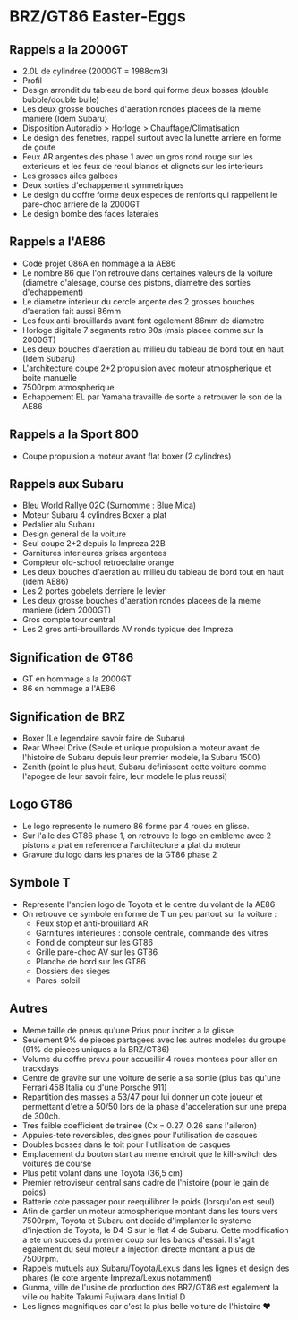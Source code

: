 # BRZ/GT86 Easter-Eggs

## Rappels a la 2000GT

- 2.0L de cylindree (2000GT = 1988cm3)
- Profil
- Design arrondit du tableau de bord qui forme deux bosses (double bubble/double bulle)
- Les deux grosse bouches d'aeration rondes placees de la meme maniere (Idem Subaru)
- Disposition Autoradio > Horloge > Chauffage/Climatisation
- Le design des fenetres, rappel surtout avec la lunette arriere en forme de goute
- Feux AR argentes des phase 1 avec un gros rond rouge sur les exterieurs et les feux de recul blancs et clignots sur les interieurs
- Les grosses ailes galbees
- Deux sorties d'echappement symmetriques
- Le design du coffre forme deux especes de renforts qui rappellent le pare-choc arriere de la 2000GT
- Le design bombe des faces laterales

## Rappels a l'AE86

- Code projet 086A en hommage a la AE86
- Le nombre 86 que l'on retrouve dans certaines valeurs de la voiture (diametre d'alesage, course des pistons, diametre des sorties d'echappement)
- Le diametre interieur du cercle argente des 2 grosses bouches d'aeration fait aussi 86mm
- Les feux anti-brouillards avant font egalement 86mm de diametre
- Horloge digitale 7 segments retro 90s (mais placee comme sur la 2000GT)
- Les deux bouches d'aeration au milieu du tableau de bord tout en haut (Idem Subaru)
- L'architecture coupe 2+2 propulsion avec moteur atmospherique et boite manuelle
- 7500rpm atmospherique
- Echappement EL par Yamaha travaille de sorte a retrouver le son de la AE86

## Rappels a la Sport 800

- Coupe propulsion a moteur avant flat boxer (2 cylindres)

## Rappels aux Subaru

- Bleu World Rallye 02C (Surnomme : Blue Mica)
- Moteur Subaru 4 cylindres Boxer a plat
- Pedalier alu Subaru
- Design general de la voiture
- Seul coupe 2+2 depuis la Impreza 22B
- Garnitures interieures grises argentees
- Compteur old-school retroeclaire orange
- Les deux bouches d'aeration au milieu du tableau de bord tout en haut (idem AE86)
- Les 2 portes gobelets derriere le levier
- Les deux grosse bouches d'aeration rondes placees de la meme maniere (idem 2000GT)
- Gros compte tour central
- Les 2 gros anti-brouillards AV ronds typique des Impreza

## Signification de GT86

- GT en hommage a la 2000GT
- 86 en hommage a l'AE86

## Signification de BRZ

- Boxer (Le legendaire savoir faire de Subaru)
- Rear Wheel Drive (Seule et unique propulsion a moteur avant de l'histoire de Subaru depuis leur premier modele, la Subaru 1500)
- Zenith (point le plus haut, Subaru definissent cette voiture comme l'apogee de leur savoir faire, leur modele le plus reussi)

## Logo GT86

- Le logo represente le numero 86 forme par 4 roues en glisse.
- Sur l'aile des GT86 phase 1, on retrouve le logo en embleme avec 2 pistons a plat en reference a l'architecture a plat du moteur
- Gravure du logo dans les phares de la GT86 phase 2


## Symbole T

- Represente l'ancien logo de Toyota et le centre du volant de la AE86
- On retrouve ce symbole en forme de T un peu partout sur la voiture :
  - Feux stop et anti-brouillard AR
  - Garnitures interieures : console centrale, commande des vitres
  - Fond de compteur sur les GT86
  - Grille pare-choc AV sur les GT86
  - Planche de bord sur les GT86
  - Dossiers des sieges
  - Pares-soleil

## Autres

- Meme taille de pneus qu'une Prius pour inciter a la glisse
- Seulement 9% de pieces partagees avec les autres modeles du groupe (91% de pieces uniques a la BRZ/GT86)
- Volume du coffre prevu pour accueillir 4 roues montees pour aller en trackdays
- Centre de gravite sur une voiture de serie a sa sortie (plus bas qu'une Ferrari 458 Italia ou d'une Porsche 911)
- Repartition des masses a 53/47 pour lui donner un cote joueur et permettant d'etre a 50/50 lors de la phase d'acceleration sur une prepa de 300ch.
- Tres faible coefficient de trainee (Cx = 0.27, 0.26 sans l'aileron)
- Appuies-tete reversibles, designes pour l'utilisation de casques
- Doubles bosses dans le toit pour l'utilisation de casques
- Emplacement du bouton start au meme endroit que le kill-switch des voitures de course
- Plus petit volant dans une Toyota (36,5 cm)
- Premier retroviseur central sans cadre de l'histoire (pour le gain de poids)
- Batterie cote passager pour reequilibrer le poids (lorsqu'on est seul)
- Afin de garder un moteur atmospherique montant dans les tours vers 7500rpm, Toyota et Subaru ont decide d'implanter le systeme d'injection de Toyota, le D4-S sur le flat 4 de Subaru. Cette modification a ete un succes du premier coup sur les bancs d'essai. Il s'agit egalement du seul moteur a injection directe montant a plus de 7500rpm.
- Rappels mutuels aux Subaru/Toyota/Lexus dans les lignes et design des phares (le cote argente Impreza/Lexus notamment)
- Gunma, ville de l'usine de production des BRZ/GT86 est egalement la ville ou habite Takumi Fujiwara dans Initial D
- Les lignes magnifiques car c'est la plus belle voiture de l'histoire :heart:
